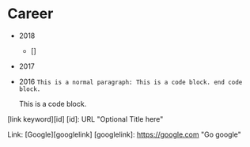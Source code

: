 # Career
+ 2018
  + []


+ 2017


+ 2016
``` This is a normal paragraph: This is a code block. end code block. ```
 

    This is a code block. 

[link keyword][id]
[id]: URL "Optional Title here"

Link: [Google][googlelink]
[googlelink]: https://google.com "Go google"
